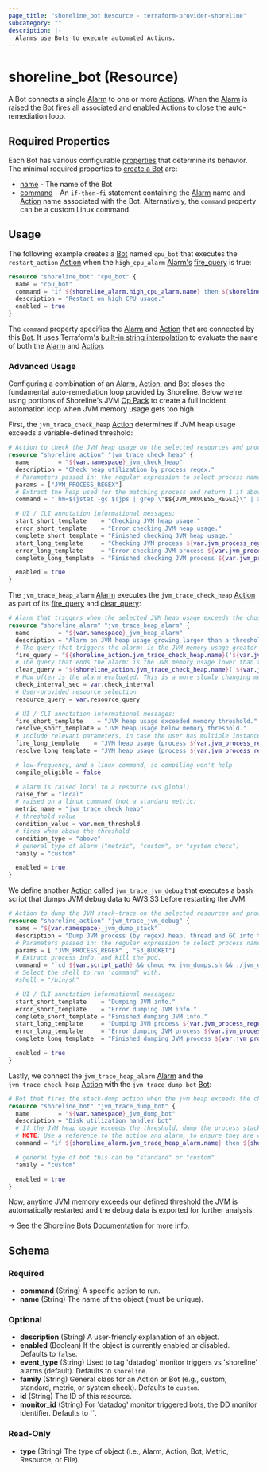 ```yaml
---
page_title: "shoreline_bot Resource - terraform-provider-shoreline"
subcategory: ""
description: |-
  Alarms use Bots to execute automated Actions.
---
```


# shoreline_bot (Resource)

A Bot connects a single [Alarm](https://docs.shoreline.io/alarms) to one or more [Actions](https://docs.shoreline.io/actions). When the [Alarm](https://docs.shoreline.io/alarms) is raised the [Bot](https://docs.shoreline.io/bots) fires all associated and enabled [Actions](https://docs.shoreline.io/actions) to close the auto-remediation loop.

## Required Properties

Each Bot has various configurable [properties](https://docs.shoreline.io/bots/properties) that determine its behavior. The minimal required properties to [create a Bot](https://docs.shoreline.io/bots#create-a-bot) are:

- [name](https://docs.shoreline.io/bots/properties/name) - The name of the Bot
- [command](https://docs.shoreline.io/bots/properties/command) - An `if-then-fi` statement containing the [Alarm](https://docs.shoreline.io/alarms) name and [Action](https://docs.shoreline.io/actions) name associated with the Bot. Alternatively, the `command` property can be a custom Linux command.

## Usage

The following example creates a [Bot](https://docs.shoreline.io/bots) named `cpu_bot` that executes the `restart_action` [Action](https://docs.shoreline.io/actions) when the `high_cpu_alarm` [Alarm's](https://docs.shoreline.io/alarms) [fire_query](https://docs.shoreline.io/alarms/properties#fire_query) is true:

```tf
resource "shoreline_bot" "cpu_bot" {
  name = "cpu_bot"
  command = "if ${shoreline_alarm.high_cpu_alarm.name} then ${shoreline_action.restart_action.name} fi"
  description = "Restart on high CPU usage."
  enabled = true
}
```

The `command` property specifies the [Alarm](https://docs.shoreline.io/alarms) and [Action](https://docs.shoreline.io/actions) that are connected by this [Bot](https://docs.shoreline.io/bots). It uses Terraform's [built-in string interpolation](https://www.terraform.io/docs/language/expressions/strings.html#interpolation) to evaluate the name of both the [Alarm](https://docs.shoreline.io/alarms) and [Action](https://docs.shoreline.io/actions).

### Advanced Usage

Configuring a combination of an [Alarm](https://docs.shoreline.io/alarms), [Action](https://docs.shoreline.io/actions), and [Bot](https://docs.shoreline.io/bots) closes the fundamental auto-remediation loop provided by Shoreline.  Below we're using portions of Shoreline's JVM [Op Pack](https://docs.shoreline.io/op/packs) to create a full incident automation loop when JVM memory usage gets too high.

First, the `jvm_trace_check_heap` [Action](https://docs.shoreline.io/actions) determines if JVM heap usage exceeds a variable-defined threshold:

```terraform
# Action to check the JVM heap usage on the selected resources and process.
resource "shoreline_action" "jvm_trace_check_heap" {
  name        = "${var.namespace}_jvm_check_heap"
  description = "Check heap utilization by process regex."
  # Parameters passed in: the regular expression to select process name.
  params = ["JVM_PROCESS_REGEX"]
  # Extract the heap used for the matching process and return 1 if above threshold.
  command = "`hm=$(jstat -gc $(jps | grep \"$${JVM_PROCESS_REGEX}\" | awk '{print $1}') | tail -n 1 | awk '{split($0,a,\" \"); sum=a[3]+a[4]+a[6]+a[8]; print sum/1024}'); hm=$${hm%.*}; if [ $hm -gt ${var.mem_threshold} ]; then echo \"heap memory $hm MB > threshold ${var.mem_threshold} MB\"; exit 1; fi`"

  # UI / CLI annotation informational messages:
  start_short_template    = "Checking JVM heap usage."
  error_short_template    = "Error checking JVM heap usage."
  complete_short_template = "Finished checking JVM heap usage."
  start_long_template     = "Checking JVM process ${var.jvm_process_regex} heap usage."
  error_long_template     = "Error checking JVM process ${var.jvm_process_regex} heap usage."
  complete_long_template  = "Finished checking JVM process ${var.jvm_process_regex} heap usage."

  enabled = true
}
```

The `jvm_trace_heap_alarm` [Alarm](https://docs.shoreline.io/alarms) executes the `jvm_trace_check_heap` [Action](https://docs.shoreline.io/actions) as part of its [fire_query](https://docs.shoreline.io/alarms/properties#fire_query) and [clear_query](https://docs.shoreline.io/alarms/properties#clear_query):

```terraform
# Alarm that triggers when the selected JVM heap usage exceeds the chosen size.
resource "shoreline_alarm" "jvm_trace_heap_alarm" {
  name        = "${var.namespace}_jvm_heap_alarm"
  description = "Alarm on JVM heap usage growing larger than a threshold."
  # The query that triggers the alarm: is the JVM memory usage greater than a threshold.
  fire_query = "${shoreline_action.jvm_trace_check_heap.name}('${var.jvm_process_regex}') == 1"
  # The query that ends the alarm: is the JVM memory usage lower than the threshold.
  clear_query = "${shoreline_action.jvm_trace_check_heap.name}('${var.jvm_process_regex}') == 0"
  # How often is the alarm evaluated. This is a more slowly changing metric, so every 60 seconds is fine.
  check_interval_sec = var.check_interval
  # User-provided resource selection
  resource_query = var.resource_query

  # UI / CLI annotation informational messages:
  fire_short_template    = "JVM heap usage exceeded memory threshold."
  resolve_short_template = "JVM heap usage below memory threshold."
  # include relevant parameters, in case the user has multiple instances on different volumes/resources
  fire_long_template    = "JVM heap usage (process ${var.jvm_process_regex}) exceeded memory threshold ${var.mem_threshold} on ${var.resource_query}"
  resolve_long_template = "JVM heap usage (process ${var.jvm_process_regex}) below memory threshold ${var.mem_threshold} on ${var.resource_query}"

  # low-frequency, and a linux command, so compiling won't help
  compile_eligible = false

  # alarm is raised local to a resource (vs global)
  raise_for = "local"
  # raised on a linux command (not a standard metric)
  metric_name = "jvm_trace_check_heap"
  # threshold value
  condition_value = var.mem_threshold
  # fires when above the threshold
  condition_type = "above"
  # general type of alarm ("metric", "custom", or "system check")
  family = "custom"

  enabled = true
}
```

We define another [Action](https://docs.shoreline.io/actions) called `jvm_trace_jvm_debug` that executes a bash script that dumps JVM debug data to AWS S3 before restarting the JVM:

```tf
# Action to dump the JVM stack-trace on the selected resources and process.
resource "shoreline_action" "jvm_trace_jvm_debug" {
  name = "${var.namespace}_jvm_dump_stack"
  description = "Dump JVM process (by regex) heap, thread and GC info to s3, then kill the pod."
  # Parameters passed in: the regular expression to select process name, and destination AWS S3 bucket.
  params = [ "JVM_PROCESS_REGEX" , "S3_BUCKET"]
  # Extract process info, and kill the pod.
  command = "`cd ${var.script_path} && chmod +x jvm_dumps.sh && ./jvm_dumps.sh $${JVM_PROCESS_REGEX} $${S3_BUCKET} >>/tmp/dumps.log`"
  # Select the shell to run 'command' with.
  #shell = "/bin/sh"

  # UI / CLI annotation informational messages:
  start_short_template    = "Dumping JVM info."
  error_short_template    = "Error dumping JVM info."
  complete_short_template = "Finished dumping JVM info."
  start_long_template     = "Dumping JVM process ${var.jvm_process_regex} info."
  error_long_template     = "Error dumping JVM process ${var.jvm_process_regex} info."
  complete_long_template  = "Finished dumping JVM process ${var.jvm_process_regex} info."

  enabled = true
}
```

Lastly, we connect the `jvm_trace_heap_alarm` [Alarm](https://docs.shoreline.io/alarms) and the `jvm_trace_check_heap` [Action](https://docs.shoreline.io/actions) with the `jvm_trace_dump_bot` [Bot](https://docs.shoreline.io/bots):

```terraform
# Bot that fires the stack-dump action when the jvm heap exceeds the chosen memory threshold.
resource "shoreline_bot" "jvm_trace_dump_bot" {
  name        = "${var.namespace}_jvm_dump_bot"
  description = "Disk utilization handler bot"
  # If the JVM heap usage exceeds the threshold, dump the process stack, and push to AWS S3.
  # NOTE: Use a reference to the action and alarm, to ensure they are created and available before the bot.
  command = "if ${shoreline_alarm.jvm_trace_heap_alarm.name} then ${shoreline_action.jvm_trace_jvm_debug.name}(JVM_PROCESS_REGEX='${var.jvm_process_regex}', S3_BUCKET='${var.s3_bucket}') fi"

  # general type of bot this can be "standard" or "custom"
  family = "custom"

  enabled = true
}
```

Now, anytime JVM memory exceeds our defined threshold the JVM is automatically restarted and the debug data is exported for further analysis.

-> See the Shoreline [Bots Documentation](https://docs.shoreline.io/bots) for more info.

<!-- schema generated by tfplugindocs -->
## Schema

### Required

- **command** (String) A specific action to run.
- **name** (String) The name of the object (must be unique).

### Optional

- **description** (String) A user-friendly explanation of an object.
- **enabled** (Boolean) If the object is currently enabled or disabled. Defaults to `false`.
- **event_type** (String) Used to tag 'datadog' monitor triggers vs 'shoreline' alarms (default). Defaults to `shoreline`.
- **family** (String) General class for an Action or Bot (e.g., custom, standard, metric, or system check). Defaults to `custom`.
- **id** (String) The ID of this resource.
- **monitor_id** (String) For 'datadog' monitor triggered bots, the DD monitor identifier. Defaults to ``.

### Read-Only

- **type** (String) The type of object (i.e., Alarm, Action, Bot, Metric, Resource, or File).